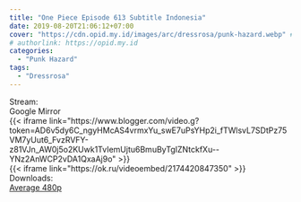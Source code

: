 ```yaml
---
title: "One Piece Episode 613 Subtitle Indonesia"
date: 2019-08-20T21:06:12+07:00
cover: "https://cdn.opid.my.id/images/arc/dressrosa/punk-hazard.webp" # Optional, cover
# authorlink: https://opid.my.id
categories:
  - "Punk Hazard"
tags:
  - "Dressrosa"
---
```

<div class="ui menu violet borderless inverted">
  <div class="header item active">
        Stream:
    </div>
  <a class="active item" data-tab="google">
    <i class="google drive icon"></i> Google
  </a>
  <a class="item nounderline" data-tab="mirror">
    <i class="odnoklassniki icon"></i> Mirror
  </a>
</div>
<div class="ui bottom attached tab segment active" style="border:0 !important;" data-tab="google">
{{< iframe link="https://www.blogger.com/video.g?token=AD6v5dy6C_ngyHMcAS4vrmxYu_swE7uPsYHp2i_fTWlsvL7SDtPz75VM7yUut6_FvzRVFY-z81VJn_AW0j5o2KUwk1TvIemUjtu6BmuByTgIZNtckfXu--YNz2AnWCP2vDA1QxaAj9o" >}}
</div>
<div class="ui bottom attached tab segment" style="border:0 !important;" data-tab="mirror">
{{< iframe link="https://ok.ru/videoembed/2174420847350" >}}
</div>
<div class="ui menu violet borderless inverted">
  <div class="header item active">
        Downloads:
    </div>
  <a class="item nounderline" href="https://ouo.io/Al1eINC" target="_blank" rel="dofollow"><i class="google drive icon"></i>
    Average 480p</a>
</div>